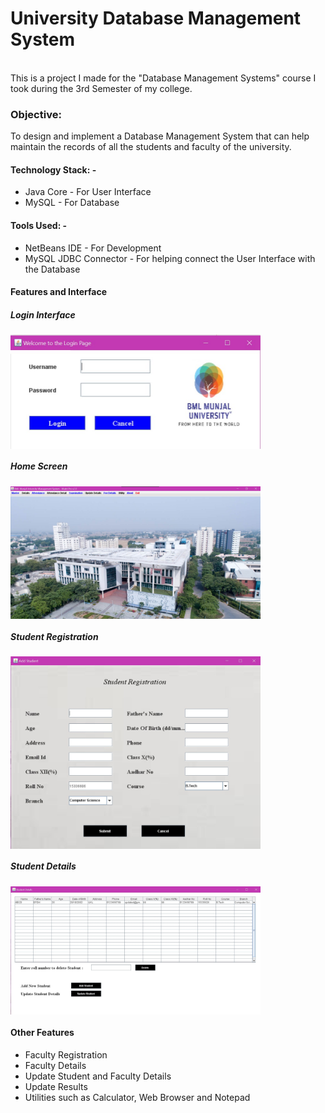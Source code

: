 <h1 align="left">University Database Management System</h1>
<br>
This is a project I made for the "Database Management Systems" course I took during the 3rd Semester of my college. 
<br>
<h3 align="left"> Objective:</h3> To design and implement a Database Management System that can help maintain the records of all the students and faculty of the university.
<br>
<h4 align="left">Technology Stack: -</h4>
<ul>
<li>Java Core - For User Interface</li>
<li>MySQL - For Database</li>
</ul>
<h4 align="left">Tools Used: -</h4>
<ul>
<li>NetBeans IDE - For Development</li>
<li>MySQL JDBC Connector - For helping connect the User Interface with the Database</li>
</ul>
<h4 align="left">Features and Interface</h4>
<h5 align="left">Login Interface</h5>
<img align="center" width="400" src="https://github.com/vamsi-krishnakOO7/University-Database-Management-System/blob/master/Login_page.jpg">
<h5 align="left">Home Screen</h5>
<img align="center" width="400" src="https://github.com/vamsi-krishnakOO7/University-Database-Management-System/blob/master/Main_Screen.jpg">
<h5 align="left">Student Registration</h5>
<img align="center" width="400" src="https://github.com/vamsi-krishnakOO7/University-Database-Management-System/blob/master/Student_Reg.jpg">
<h5 align="left">Student Details</h5>
<img align="center" width="400" src="https://github.com/vamsi-krishnakOO7/University-Database-Management-System/blob/master/Student_Details.jpg">
<h4>Other Features</h4>
<ul>
<li>Faculty Registration</li>
<li>Faculty Details</li>
<li>Update Student and Faculty Details</li>
<li>Update Results</li>
<li>Utilities such as Calculator, Web Browser and Notepad</li>
</ul>
